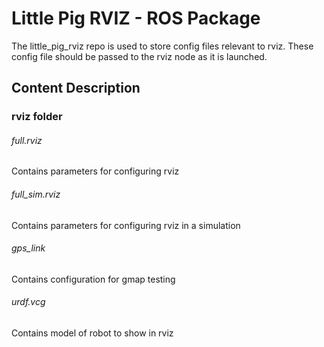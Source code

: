 # Little Pig RVIZ - ROS Package

The little_pig_rviz repo is used to store config files relevant to rviz.  These config file should be passed to the rviz node as it is launched.

## Content Description

### rviz folder

###### full.rviz
Contains parameters for configuring rviz

###### full_sim.rviz
Contains parameters for configuring rviz in a simulation

###### gps_link
Contains configuration for gmap testing

###### urdf.vcg
Contains model of robot to show in rviz
